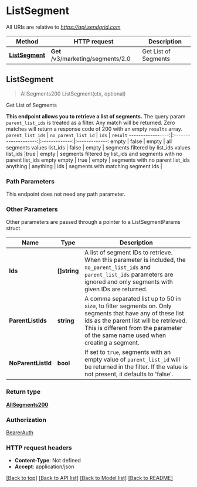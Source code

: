 # ListSegment

All URIs are relative to *https://api.sendgrid.com*

Method | HTTP request | Description
------------- | ------------- | -------------
[**ListSegment**](ListSegment.md#ListSegment) | **Get** /v3/marketing/segments/2.0 | Get List of Segments



## ListSegment

> AllSegments200 ListSegment(ctx, optional)

Get List of Segments

**This endpoint allows you to retrieve a list of segments.**  The query param `parent_list_ids` is treated as a filter.  Any match will be returned.  Zero matches will return a response code of 200 with an empty `results` array.  `parent_list_ids` | `no_parent_list_id` | `ids` | `result` -----------------:|:--------------------:|:-------------:|:-------------: empty | false | empty | all segments values list_ids | false | empty | segments filtered by list_ids values list_ids |true | empty | segments filtered by list_ids and segments with no parent list_ids empty empty | true | empty | segments with no parent list_ids anything | anything | ids | segments with matching segment ids |

### Path Parameters

This endpoint does not need any path parameter.

### Other Parameters

Other parameters are passed through a pointer to a ListSegmentParams struct


Name | Type | Description
------------- | ------------- | -------------
**Ids** | **[]string** | A list of segment IDs to retrieve. When this parameter is included, the `no_parent_list_ids` and `parent_list_ids` parameters are ignored and only segments with given IDs are returned.
**ParentListIds** | **string** | A comma separated list up to 50 in size, to filter segments on.  Only segments that have any of these list ids as the parent list will be retrieved. This is different from the parameter of the same name used when creating a segment.
**NoParentListId** | **bool** | If set to `true`, segments with an empty value of `parent_list_id` will be returned in the filter.  If the value is not present, it defaults to 'false'.

### Return type

[**AllSegments200**](AllSegments200.md)

### Authorization

[BearerAuth](../README.md#BearerAuth)

### HTTP request headers

- **Content-Type**: Not defined
- **Accept**: application/json

[[Back to top]](#) [[Back to API list]](../README.md#documentation-for-api-endpoints)
[[Back to Model list]](../README.md#documentation-for-models)
[[Back to README]](../README.md)

